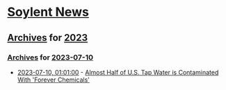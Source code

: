 # [Soylent News](../../../README.md)

## [Archives](../../index.md) for [2023](../index.md)

### [Archives](../../index.md) for [2023-07-10](index.md)

* [2023-07-10, 01:01:00](https://soylentnews.org/article.pl?sid=23/07/09/1423231&from=rss) - [Almost Half of U.S. Tap Water is Contaminated With 'Forever Chemicals'](https://soylentnews.org/article.pl?sid=23/07/09/1423231&from=rss)
